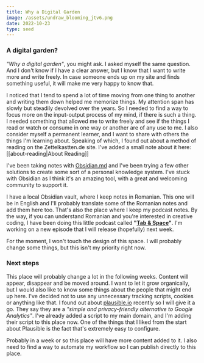 ```yaml
---
title: Why a Digital Garden
image: /assets/undraw_blooming_jtv6.png
date: 2022-10-23
type: seed
---
```


### A digital garden?

*"Why a digital garden"*, you might ask. I asked myself the same question. And I don't know if I have a clear answer, but I know that I want to write more and write freely. In case someone ends up on my site and finds something useful, it will make me very happy to know that.

I noticed that I tend to spend a lot of time moving from one thing to another and writing them down helped me memorize things. My attention span has slowly but steadily devolved over the years. So I needed to find a way to focus more on the input-output process of my mind, if there is such a thing. I needed something that allowed me to write freely and see if the things I read or watch or consume in one way or another are of any use to me. I also consider myself a permanent learner, and I want to share with others the things I'm learning about. Speaking of which, I found out about a method of reading on the Zettelkastten.de site. I've added a small note about it here: [[about-reading|About Reading]]

I've been taking notes with [Obsidian.md](https://obsidian.md/) and I've been trying a few other solutions to create some sort of a personal knowledge system. I've stuck with Obsidian as I think it's an amazing tool, with a great and welcoming community to support it. 

I have a local Obsidian vault, where I keep notes in Romanian. This one will be in English and I'll probably translate some of the Romanian notes and add them here too. That's also the place where I keep my podcast notes. By the way, if you can understand Romanian and you're interested in creative coding, I have been doing this little podcast called **"[Tab & Space](https://anchor.fm/tab-and-space)"**. I'm working on a new episode that I will release (hopefully) next week.

For the moment, I won't touch the design of this space. I will probably change some things, but this isn't my priority right now.

### Next steps

This place will probably change a lot in the following weeks. Content will appear, disappear and be moved around. I want to let it grow organically, but I would also like to know some things about the people that might end up here. I've decided not to use any unnecessary tracking scripts, cookies or anything like that. I found out about [plausible.io](https://www.plausible.io) recently so I will give it a go. They say they are a *"simple and privacy-friendly alternative to Google Analytics"*. I've already added a script to my main domain, and I'm adding their script to this place now. One of the things that I liked from the start about Plausible is the fact that's extremely easy to configure.

Probably in a week or so this place will have more content added to it. I also need to find a way to automate my workflow so I can publish directly to this place.

